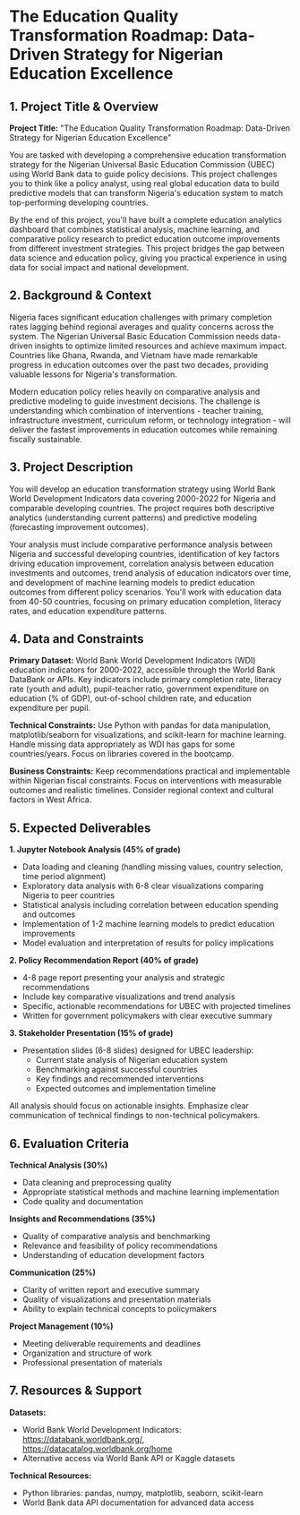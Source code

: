 # The Education Quality Transformation Roadmap: Data-Driven Strategy for Nigerian Education Excellence

## 1. Project Title & Overview

**Project Title:** "The Education Quality Transformation Roadmap: Data-Driven Strategy for Nigerian Education Excellence"

You are tasked with developing a comprehensive education transformation strategy for the Nigerian Universal Basic Education Commission (UBEC) using World Bank data to guide policy decisions. This project challenges you to think like a policy analyst, using real global education data to build predictive models that can transform Nigeria's education system to match top-performing developing countries.

By the end of this project, you'll have built a complete education analytics dashboard that combines statistical analysis, machine learning, and comparative policy research to predict education outcome improvements from different investment strategies. This project bridges the gap between data science and education policy, giving you practical experience in using data for social impact and national development.

## 2. Background & Context

Nigeria faces significant education challenges with primary completion rates lagging behind regional averages and quality concerns across the system. The Nigerian Universal Basic Education Commission needs data-driven insights to optimize limited resources and achieve maximum impact. Countries like Ghana, Rwanda, and Vietnam have made remarkable progress in education outcomes over the past two decades, providing valuable lessons for Nigeria's transformation.

Modern education policy relies heavily on comparative analysis and predictive modeling to guide investment decisions. The challenge is understanding which combination of interventions - teacher training, infrastructure investment, curriculum reform, or technology integration - will deliver the fastest improvements in education outcomes while remaining fiscally sustainable.

## 3. Project Description

You will develop an education transformation strategy using World Bank World Development Indicators data covering 2000-2022 for Nigeria and comparable developing countries. The project requires both descriptive analytics (understanding current patterns) and predictive modeling (forecasting improvement outcomes).

Your analysis must include comparative performance analysis between Nigeria and successful developing countries, identification of key factors driving education improvement, correlation analysis between education investments and outcomes, trend analysis of education indicators over time, and development of machine learning models to predict education outcomes from different policy scenarios. You'll work with education data from 40-50 countries, focusing on primary education completion, literacy rates, and education expenditure patterns.

## 4. Data and Constraints

**Primary Dataset:** World Bank World Development Indicators (WDI) education indicators for 2000-2022, accessible through the World Bank DataBank or APIs. Key indicators include primary completion rate, literacy rate (youth and adult), pupil-teacher ratio, government expenditure on education (% of GDP), out-of-school children rate, and education expenditure per pupil.

**Technical Constraints:** Use Python with pandas for data manipulation, matplotlib/seaborn for visualizations, and scikit-learn for machine learning. Handle missing data appropriately as WDI has gaps for some countries/years. Focus on libraries covered in the bootcamp.

**Business Constraints:** Keep recommendations practical and implementable within Nigerian fiscal constraints. Focus on interventions with measurable outcomes and realistic timelines. Consider regional context and cultural factors in West Africa.

## 5. Expected Deliverables

**1. Jupyter Notebook Analysis (45% of grade)**
- Data loading and cleaning (handling missing values, country selection, time period alignment)
- Exploratory data analysis with 6-8 clear visualizations comparing Nigeria to peer countries
- Statistical analysis including correlation between education spending and outcomes
- Implementation of 1-2 machine learning models to predict education improvements
- Model evaluation and interpretation of results for policy implications

**2. Policy Recommendation Report (40% of grade)**
- 4-8 page report presenting your analysis and strategic recommendations
- Include key comparative visualizations and trend analysis
- Specific, actionable recommendations for UBEC with projected timelines
- Written for government policymakers with clear executive summary

**3. Stakeholder Presentation (15% of grade)**
- Presentation slides (6-8 slides) designed for UBEC leadership:
    - Current state analysis of Nigerian education system
    - Benchmarking against successful countries
    - Key findings and recommended interventions
    - Expected outcomes and implementation timeline

All analysis should focus on actionable insights. Emphasize clear communication of technical findings to non-technical policymakers.

## 6. Evaluation Criteria

**Technical Analysis (30%)**
- Data cleaning and preprocessing quality
- Appropriate statistical methods and machine learning implementation
- Code quality and documentation

**Insights and Recommendations (35%)**
- Quality of comparative analysis and benchmarking
- Relevance and feasibility of policy recommendations
- Understanding of education development factors

**Communication (25%)**
- Clarity of written report and executive summary
- Quality of visualizations and presentation materials
- Ability to explain technical concepts to policymakers

**Project Management (10%)**
- Meeting deliverable requirements and deadlines
- Organization and structure of work
- Professional presentation of materials

## 7. Resources & Support

**Datasets:**
- World Bank World Development Indicators: https://databank.worldbank.org/, https://datacatalog.worldbank.org/home
- Alternative access via World Bank API or Kaggle datasets

**Technical Resources:**
- Python libraries: pandas, numpy, matplotlib, seaborn, scikit-learn
- World Bank data API documentation for advanced data access